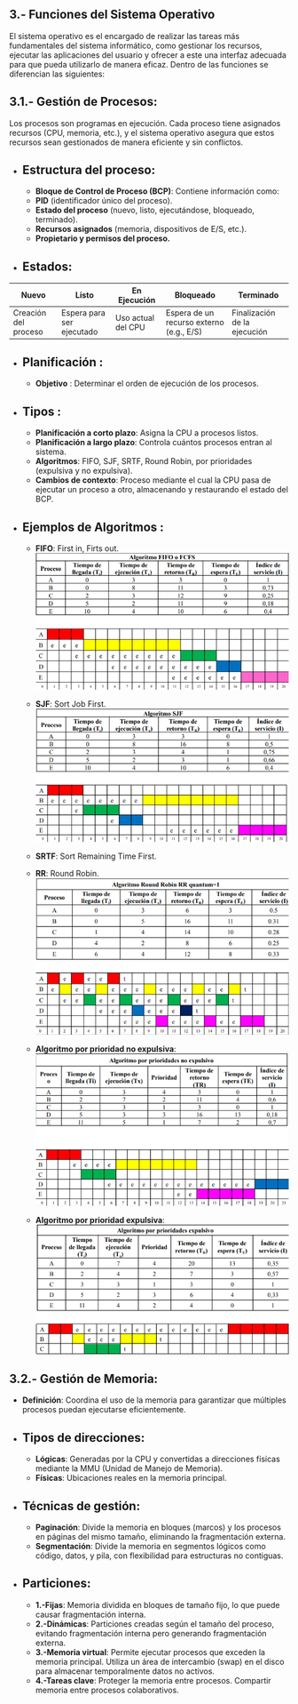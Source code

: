 ## 3.- Funciones del Sistema Operativo


El sistema operativo es el encargado de realizar las tareas más fundamentales del sistema informático, como gestionar los recursos, ejecutar las aplicaciones del usuario y ofrecer a este una interfaz adecuada para que pueda utilizarlo de manera eficaz.
Dentro de las funciones se diferencian las siguientes:


## 3.1.- Gestión de Procesos:


Los procesos son programas en ejecución. Cada proceso tiene asignados recursos (CPU, memoria, etc.), y el sistema operativo asegura que estos recursos sean gestionados de manera eficiente y sin conflictos.


- ## **Estructura del proceso:**
  - **Bloque de Control de Proceso (BCP)**: Contiene información como:
  - **PID** (identificador único del proceso).
  - **Estado del proceso** (nuevo, listo, ejecutándose, bloqueado, terminado).
  - **Recursos asignados** (memoria, dispositivos de E/S, etc.).
  - **Propietario y permisos del proceso.**
- ## **Estados**:


| Nuevo                | Listo                     | En Ejecución       | Bloqueado                                | Terminado                    |
| -------------------- | ------------------------- | ------------------ | ---------------------------------------- | ---------------------------- |
| Creación del proceso | Espera para ser ejecutado | Uso actual del CPU | Espera de un recurso externo (e.g., E/S) | Finalización de la ejecución |


- ## Planificación :
  - **Objetivo** : Determinar el orden de ejecución de los procesos.
- ## Tipos :
  - **Planificación a corto plazo**: Asigna la CPU a procesos listos.
  - **Planificación a largo plazo**: Controla cuántos procesos entran al sistema.
  - **Algoritmos**: FIFO, SJF, SRTF, Round Robin, por prioridades (expulsiva y no expulsiva).
  - **Cambios de contexto**: Proceso mediante el cual la CPU pasa de ejecutar un proceso a otro, almacenando y restaurando el estado del BCP.
- ## Ejemplos de Algoritmos :


  - **FIFO**: First in, Firts out.
    ![FIFO](imagenesSOA\png\FIFO.png)


  - **SJF**: Sort Job First.
    ![SJF](imagenesSOA\png\SJF.png)


  - **SRTF**: Sort Remaining Time First.



  - **RR**: Round Robin.
    ![RR](imagenesSOA\png\RR.png)


  - **Algoritmo por prioridad no expulsiva**:
    ![NoExpulsivo](imagenesSOA\png\NoExpulsivo.png)


  - **Algoritmo por prioridad expulsiva**:
    ![Expulsivo](imagenesSOA\png\Expulsivo.png)


## 3.2.- Gestión de Memoria:


- **Definición**: Coordina el uso de la memoria para garantizar que múltiples procesos puedan ejecutarse eficientemente.
- ## **Tipos de direcciones**:
  - **Lógicas**: Generadas por la CPU y convertidas a direcciones físicas mediante la MMU (Unidad de Manejo de Memoria).
  - **Físicas**: Ubicaciones reales en la memoria principal.
- ## **Técnicas de gestión**:


  - **Paginación**: Divide la memoria en bloques (marcos) y los procesos en páginas del mismo tamaño, eliminando la fragmentación externa.
  - **Segmentación**: Divide la memoria en segmentos lógicos como código, datos, y pila, con flexibilidad para estructuras no contiguas.


- ## **Particiones**:


  - **1.-Fijas**: Memoria dividida en bloques de tamaño fijo, lo que puede causar fragmentación interna.
  - **2.-Dinámicas**: Particiones creadas según el tamaño del proceso, evitando fragmentación interna pero generando fragmentación externa.
  - **3.-Memoria virtual**:
    Permite ejecutar procesos que exceden la memoria principal.
    Utiliza un área de intercambio (swap) en el disco para almacenar temporalmente datos no activos.
  - **4.-Tareas clave**:
    Proteger la memoria entre procesos.
    Compartir memoria entre procesos colaborativos.
